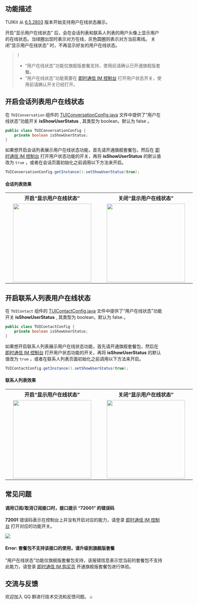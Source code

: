 
## 功能描述

TUIKit 从 [6.5.2803](https://cloud.tencent.com/document/product/269/1606#6.5.2803-.402022.07.15---.E5.A2.9E.E5.BC.BA.E7.89.88) 版本开始支持用户在线状态展示。

开启“显示用户在线状态” 后，会在会话列表和联系人列表的用户头像上显示用户的在线状态。当绿圈出现时表示对方在线，灰色圆圈则表示对方当前离线。
关闭“显示用户在线状态” 时，不再显示好友的用户在线状态。


> ! 
>
> - “用户在线状态”功能仅旗舰版套餐支持，使用前请确认已开通旗舰版套餐。
> - “用户在线状态”功能需要在 [即时通信 IM 控制台](https://console.cloud.tencent.com/im) 打开用户状态开关，使用前请确认开关已经打开。


## 开启会话列表用户在线状态

在 `TUIConversation` 组件的 [TUIConversationConfig.java](https://github.com/TencentCloud/TIMSDK/blob/master/Android/TUIKit/TUIConversation/tuiconversation/src/main/java/com/tencent/qcloud/tuikit/tuiconversation/config/TUIConversationConfig.java) 文件中提供了“用户在线状态”功能开关 **isShowUserStatus** , 其类型为 boolean，默认为 false 。

```java
public class TUIConversationConfig {
    private boolean isShowUserStatus;
}
```

如果想开启会话列表展示用户在线状态功能，首先请开通旗舰套餐包，然后在 [即时通信 IM 控制台](https://console.cloud.tencent.com/im)  打开用户状态功能的开关，再将 **isShowUserStatus** 的默认值改为 `true` ，或者在会话页面初始化之前调用以下方法来开启。
```java
TUIConversationConfig.getInstance().setShowUserStatus(true);
```
#### 会话列表效果

<table style="text-align:center;vertical-align:middle;width:600px">
  <tr>
    <th style="text-align:center;" width="300px">开启“显示用户在线状态” <br></th>
    <th style="text-align:center;" width="300px">关闭“显示用户在线状态”<br></th>
  </tr>
  <tr>
    <td style="text-align:center;"><img style="width:250px" src="https://qcloudimg.tencent-cloud.cn/raw/1d308f09d978076887587b42dcd7682b.png"  />    </td>
    <td style="text-align:center;"><img style="width:250px" src="https://qcloudimg.tencent-cloud.cn/raw/5c33edc849b2dc4492bd5db4ae53cd85.png" />     </td>
	 </tr>
</table>


## 开启联系人列表用户在线状态

在 `TUIContact` 组件的 [TUIContactConfig.java](https://github.com/TencentCloud/TIMSDK/blob/master/Android/TUIKit/TUIContact/tuicontact/src/main/java/com/tencent/qcloud/tuikit/tuicontact/config/TUIContactConfig.java) 文件中提供了“用户在线状态”功能开关 **isShowUserStatus** , 其类型为 boolean，默认为 false 。
```java
public class TUIContactConfig {
    private boolean isShowUserStatus;
}
```

如果想开启联系人列表展示用户在线状态功能，首先请开通旗舰套餐包，然后在 [即时通信 IM 控制台](https://console.cloud.tencent.com/im)  打开用户状态功能的开关，再将 **isShowUserStatus** 的默认值改为 `true` ，或者在联系人列表页面初始化之前调用以下方法来开启。

```java
TUIContactConfig.getInstance().setShowUserStatus(true);
```

#### 联系人列表效果

<table style="text-align:center;vertical-align:middle;width:600px">
  <tr>
    <th style="text-align:center;" width="300px">开启“显示用户在线状态” <br></th>
    <th style="text-align:center;" width="300px">关闭“显示用户在线状态”<br></th>
  </tr>
  <tr>
    <td style="text-align:center;"><img style="width:250px" src="https://qcloudimg.tencent-cloud.cn/raw/72447d6591fe84a090879aad90b68fcb.png"  />    </td>
    <td style="text-align:center;"><img style="width:250px" src="https://qcloudimg.tencent-cloud.cn/raw/0246a3976239be54d034aa20ea43b28b.png" />     </td>
	 </tr>
</table>


## 常见问题

#### 调用订阅/取消订阅接口时，接口提示 “72001” 的错误码

**72001** 错误码表示在控制台上并没有开启对应的能力，请登录 [即时通信 IM 控制台](https://console.cloud.tencent.com/im)  打开对应的功能开关。

![](https://qcloudimg.tencent-cloud.cn/raw/bae708cef66717ef0e1298a26cafff81.png)

#### Error: 套餐包不支持该接口的使用，请升级到旗舰版套餐

“用户在线状态”功能仅旗舰版套餐包支持，该报错信息表示您当前的套餐包不支持此能力，请登录 [即时通信 IM 购买页](https://buy.cloud.tencent.com/avc) 开通旗舰版套餐包进行体验。



## 交流与反馈
欢迎加入 QQ 群进行技术交流和反馈问题。
<img src="https://im.sdk.qcloud.com/tools/resource/officialwebsite/pictures/doc_tuikit_qq_group.jpg" style="zoom:50%;"/> 
